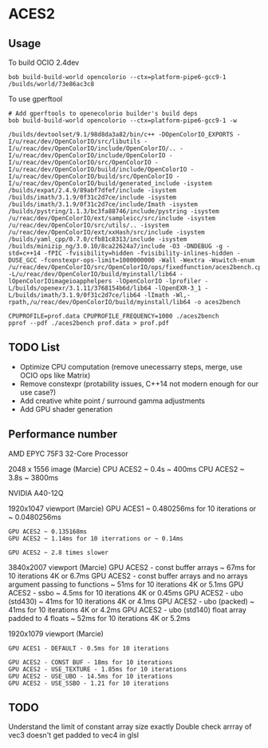 ACES2
=====

Usage
-----

To build OCIO 2.4dev

    bob build-build-world opencolorio --ctx=platform-pipe6-gcc9-1
    /builds/world/73e86ac3c8

To use gperftool

    # Add gperftools to openecolorio builder's build deps
    bob build-build-world opencolorio --ctx=platform-pipe6-gcc9-1 -w

    /builds/devtoolset/9.1/98d8da3a82/bin/c++ -DOpenColorIO_EXPORTS -I/u/reac/dev/OpenColorIO/src/libutils -I/u/reac/dev/OpenColorIO/include/OpenColorIO/.. -I/u/reac/dev/OpenColorIO/include/OpenColorIO -I/u/reac/dev/OpenColorIO/src/OpenColorIO -I/u/reac/dev/OpenColorIO/build/include/OpenColorIO -I/u/reac/dev/OpenColorIO/build/src/OpenColorIO -I/u/reac/dev/OpenColorIO/build/generated_include -isystem /builds/expat/2.4.9/89abf7dfef/include -isystem /builds/imath/3.1.9/0f31c2d7ce/include -isystem /builds/imath/3.1.9/0f31c2d7ce/include/Imath -isystem /builds/pystring/1.1.3/bc3fa88746/include/pystring -isystem /u/reac/dev/OpenColorIO/ext/sampleicc/src/include -isystem /u/reac/dev/OpenColorIO/src/utils/.. -isystem /u/reac/dev/OpenColorIO/ext/xxHash/src/include -isystem /builds/yaml_cpp/0.7.0/cfb81c8313/include -isystem /builds/minizip_ng/3.0.10/8ca22624a7/include -O3 -DNDEBUG -g -std=c++14 -fPIC -fvisibility=hidden -fvisibility-inlines-hidden -DUSE_GCC -fconstexpr-ops-limit=1000000000 -Wall -Wextra -Wswitch-enum /u/reac/dev/OpenColorIO/src/OpenColorIO/ops/fixedfunction/aces2bench.cpp -L/u/reac/dev/OpenColorIO/build/myinstall/lib64 -lOpenColorIOimageioapphelpers -lOpenColorIO -lprofiler -L/builds/openexr/3.1.11/3768154b6d/lib64 -lOpenEXR-3_1 -L/builds/imath/3.1.9/0f31c2d7ce/lib64 -lImath -Wl,-rpath,/u/reac/dev/OpenColorIO/build/myinstall/lib64 -o aces2bench

    CPUPROFILE=prof.data CPUPROFILE_FREQUENCY=1000 ./aces2bench
    pprof --pdf ./aces2bench prof.data > prof.pdf


TODO List
---------

* Optimize CPU computation (remove unecessarry steps, merge, use OCIO ops like Matrix)
* Remove constexpr (protability issues, C++14 not modern enough for our use case?)
* Add creative white point / surround gamma adjustments
* Add GPU shader generation


Performance number
------------------

AMD EPYC 75F3 32-Core Processor

2048 x 1556 image (Marcie)
    CPU ACES2 ~ 0.4s ~ 400ms
    CPU ACES2 ~ 3.8s ~ 3800ms

NVIDIA A40-12Q

1920x1047 viewport  (Marcie)
    GPU ACES1 ~ 0.480256ms for 10 iterations or ~ 0.0480256ms

    GPU ACES2 ~ 0.135168ms
    GPU ACES2 ~ 1.14ms for 10 iterrations or ~ 0.14ms

    GPU ACES2 ~ 2.8 times slower

3840x2007 viewport  (Marcie)
    GPU ACES2 - const buffer arrays ~ 67ms for 10 iterations 4K or 6.7ms
    GPU ACES2 - const buffer arrays and no arrays argument passing to functions ~ 51ms for 10 iterations 4K or 5.1ms
    GPU ACES2 - ssbo ~ 4.5ms for 10 iterations 4K or 0.45ms
    GPU ACES2 - ubo (std430) ~ 41ms for 10 iterations 4K or 4.1ms
    GPU ACES2 - ubo (packed) ~ 41ms for 10 iterations 4K or 4.2ms
    GPU ACES2 - ubo (std140) float array padded to 4 floats ~ 52ms for 10 iterations 4K or 5.2ms

1920x1079 viewport  (Marcie)

    GPU ACES1 - DEFAULT - 0.5ms for 10 iterations

    GPU ACES2 - CONST BUF - 18ms for 10 iterations
    GPU ACES2 - USE_TEXTURE - 1.85ms for 10 iterations
    GPU ACES2 - USE_UBO - 14.5ms for 10 iterations
    GPU ACES2 - USE_SSBO - 1.21 for 10 iterations


TODO
----

Understand the limit of constant array size exactly
Double check arrray of vec3 doesn't get padded to vec4 in glsl
